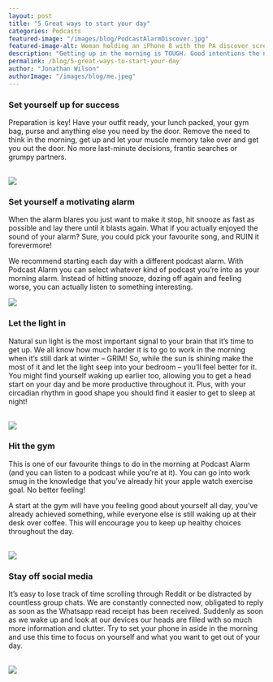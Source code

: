 ```yaml
---
layout: post
title: "5 Great ways to start your day"
categories: Podcasts
featured-image: "/images/blog/PodcastAlarmDiscover.jpg"
featured-image-alt: Woman holding an iPhone 8 with the PA discover screen visible
description: "Getting up in the morning is TOUGH. Good intentions the night before are easily brushed off by the morning temptation to hit snooze. Before you know it your running late, you’ve skipped breakfast, and you’ve off to a bad start"
permalink: /blog/5-great-ways-to-start-your-day
author: "Jonathan Wilson"
authorImage: "/images/blog/me.jpeg"
---
```


<h3>Set yourself up for success</h3>

<p>Preparation is key! Have your outfit ready, your lunch packed, your gym bag, purse and anything else you need by the door. Remove the need to think in the morning, get up and let your muscle memory take over and get you out the door. No more last-minute decisions, frantic searches or grumpy partners. <br><br></p>


<img src="https://media.giphy.com/media/2A5yqngrI7WAAwLaG9/giphy.gif"/>

<br>


<h3>Set yourself a motivating alarm</h3>

<p>When the alarm blares you just want to make it stop, hit snooze as fast as possible and lay there until it blasts again. What if you actually enjoyed the sound of your alarm? Sure, you could pick your favourite song, and RUIN it forevermore!</p>

<p>We recommend starting each day with a different podcast alarm. With Podcast Alarm you can select whatever kind of podcast you’re into as your morning alarm. Instead of hitting snooze, dozing off again and feeling worse, you can actually listen to something interesting. <br></p>

<img src="https://media.giphy.com/media/igI6MV8C7Ld4OWFesG/giphy.gif"/>


<br>


<h3>Let the light in</h3>

<p>Natural sun light is the most important signal to your brain that it’s time to get up. We all know how much harder it is to go to work in the morning when it’s still dark at winter – GRIM! So, while the sun is shining make the most of it and let the light seep into your bedroom – you’ll feel better for it. You might find yourself waking up earlier too, allowing you to get a head start on your day and be more productive throughout it. Plus, with your circadian rhythm in good shape you should find it easier to get to sleep at night! <br><br></p>

<img src="https://media.giphy.com/media/26BRq3yxyHFAt9AYw/giphy.gif"/>


<br>


<h3>Hit the gym</h3>

<p>This is one of our favourite things to do in the morning at Podcast Alarm (and you can listen to a podcast while you’re at it). You can go into work smug in the knowledge that you’ve already hit your apple watch exercise goal. No better feeling!</p>

<p>A start at the gym will have you feeling good about yourself all day, you’ve already achieved something, while everyone else is still waking up at their desk over coffee. This will encourage you to keep up healthy choices throughout the day. <br><br></p>

<img src="https://media.giphy.com/media/3oKIPhND3d21nUEEUM/giphy.gif"/>


<br>


<h3>Stay off social media</h3>

<p>It’s easy to lose track of time scrolling through Reddit or be distracted by countless group chats. We are constantly connected now, obligated to reply as soon as the Whatsapp read receipt has been received. Suddenly as soon as we wake up and look at our devices our heads are filled with so much more information and clutter. Try to set your phone in aside in the morning and use this time to focus on yourself and what you want to get out of your day. <br><br></p>

<img src="http://giphygifs.s3.amazonaws.com/media/mxRaZPLTbuXwQ/giphy.gif"/>

